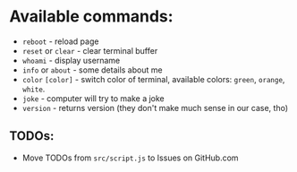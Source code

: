 # Available commands:

* `reboot` - reload page
* `reset` or `clear` - clear terminal buffer 
* `whoami` - display username
* `info` or `about` - some details about me
* `color` `[color]` - switch color of terminal, available colors: `green`, `orange`, `white`.
* `joke` - computer will try to make a joke
* `version` - returns version (they don't make much sense in our case, tho)


## TODOs:

* Move TODOs from `src/script.js` to Issues on GitHub.com